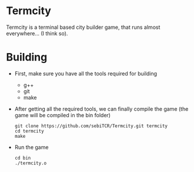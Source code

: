 # Termcity

Termcity is a terminal based city builder game, that runs almost everywhere... (I think so).

# Building


- First, make sure you have all the tools required for building

    * g++ 
    * git
    * make


- After getting all the required tools, we can finally compile the game (the game will be compiled in the bin folder)
  ```
  git clone https://github.com/sebiTCR/Termcity.git termcity
  cd termcity
  make
  ```

- Run the game
    ```
    cd bin
    ./termcity.o
    ```

